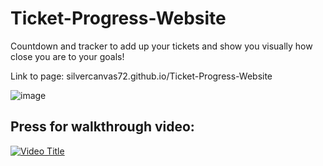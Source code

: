 # Ticket-Progress-Website
Countdown and tracker to add up your tickets and show you visually how close you are to your goals!

Link to page: silvercanvas72.github.io/Ticket-Progress-Website 

![image](https://github.com/user-attachments/assets/ed6d8502-15d6-46cd-bf2b-83b4372605f4)

## Press for walkthrough video:

[![Video Title](https://img.youtube.com/vi/mbq6XWszm6o/0.jpg)](https://www.youtube.com/watch?v=mbq6XWszm6o)
